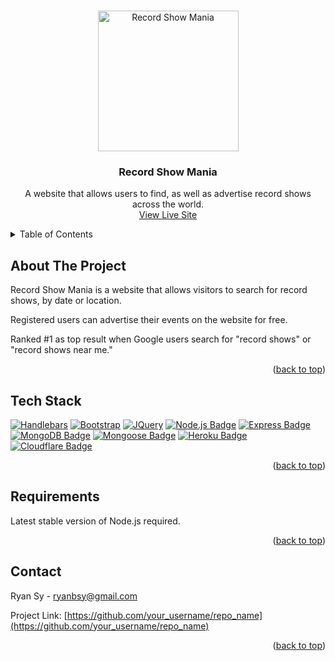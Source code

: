 <a id="readme-top"></a>



<!-- PROJECT LOGO -->
<br />
<div align="center">
  <a href="https://www.recordshowmania.com/">
    <img src="https://www.recordshowmania.com/images/record-show-mania-logo.png" alt="Record Show Mania" width="225" height="225">
  </a>

  <h3 align="center">Record Show Mania</h3>

  <p align="center">
    A website that allows users to find, as well as advertise record shows across the world.
    <br />
    <a href="https://www.recordshowmania.com/">View Live Site</a>
  </p>
</div>



<!-- TABLE OF CONTENTS -->
<details>
  <summary>Table of Contents</summary>
  <ol>
    <li>
      <a href="#about-the-project">About The Project</a>
    </li>
    <li>
      <a href="#built-with">Built With</a>
    </li>
    <li>
      <a href="#requirements">Requirements</a>
    </li>
    <li>
      <a href="#contact">Contact</a>
    </li>
  </ol>
</details>



<!-- ABOUT THE PROJECT -->
## About The Project

Record Show Mania is a website that allows visitors to search for record shows, by date or location. 

Registered users can advertise their events on the website for free.

Ranked #1 as top result when Google users search for "record shows" or "record shows near me."

<p align="right">(<a href="#readme-top">back to top</a>)</p>



<!-- BUILT WITH -->
## Tech Stack

[![Handlebars][Handlebars.js]][Handlebars-url]
[![Bootstrap][Bootstrap.com]][Bootstrap-url]
[![JQuery][JQuery.com]][JQuery-url]
[![Node.js Badge](https://img.shields.io/badge/Node.js-5FA04E?logo=nodedotjs&logoColor=fff&style=for-the-badge)](https://nodejs.org/en)
[![Express Badge](https://img.shields.io/badge/Express-000?logo=express&logoColor=fff&style=for-the-badge)](https://expressjs.com/)
[![MongoDB Badge](https://img.shields.io/badge/MongoDB-47A248?logo=mongodb&logoColor=fff&style=for-the-badge)](https://www.mongodb.com/)
[![Mongoose Badge](https://img.shields.io/badge/Mongoose-800?logo=mongoose&logoColor=fff&style=for-the-badge)](https://mongoosejs.com/)
[![Heroku Badge](https://img.shields.io/badge/Heroku-430098?logo=heroku&logoColor=fff&style=for-the-badge)](https://www.heroku.com/)
[![Cloudflare Badge](https://img.shields.io/badge/Cloudflare-F38020?logo=cloudflare&logoColor=fff&style=for-the-badge)](https://www.cloudflare.com/)

<p align="right">(<a href="#readme-top">back to top</a>)</p>



<!-- REQUIREMENTS -->
## Requirements
Latest stable version of Node.js required.

<p align="right">(<a href="#readme-top">back to top</a>)</p>



<!-- CONTACT -->
## Contact

Ryan Sy - ryanbsy@gmail.com

Project Link: [https://github.com/your_username/repo_name](https://github.com/your_username/repo_name)

<p align="right">(<a href="#readme-top">back to top</a>)</p>



<!-- MARKDOWN LINKS & IMAGES -->
[Handlebars.js]: https://img.shields.io/badge/Handlebars.js-000?logo=handlebarsdotjs&logoColor=fff&style=for-the-badge
[Handlebars-url]: https://handlebarsjs.com/
[Bootstrap.com]: https://img.shields.io/badge/Bootstrap-563D7C?style=for-the-badge&logo=bootstrap&logoColor=white
[Bootstrap-url]: https://getbootstrap.com
[JQuery.com]: https://img.shields.io/badge/jQuery-0769AD?style=for-the-badge&logo=jquery&logoColor=white
[JQuery-url]: https://jquery.com 